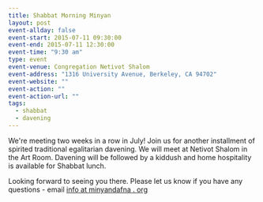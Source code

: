 ```yaml
---
title: Shabbat Morning Minyan
layout: post
event-allday: false
event-start: 2015-07-11 09:30:00
event-end: 2015-07-11 12:30:00
event-time: "9:30 am"
type: event
event-venue: Congregation Netivot Shalom
event-address: "1316 University Avenue, Berkeley, CA 94702"
event-website: ""
event-action: ""
event-action-url: ""
tags:
  - shabbat
  - davening
---
```


We're meeting two weeks in a row in July! Join us for another installment of spirited traditional egalitarian davening. We will meet at Netivot Shalom in the Art Room. Davening will be followed by a kiddush and home hospitality is available for Shabbat lunch. 

Looking forward to seeing you there. Please let us know if you have any questions - email [info at minyandafna . org](javascript:void&#40;location.href=)